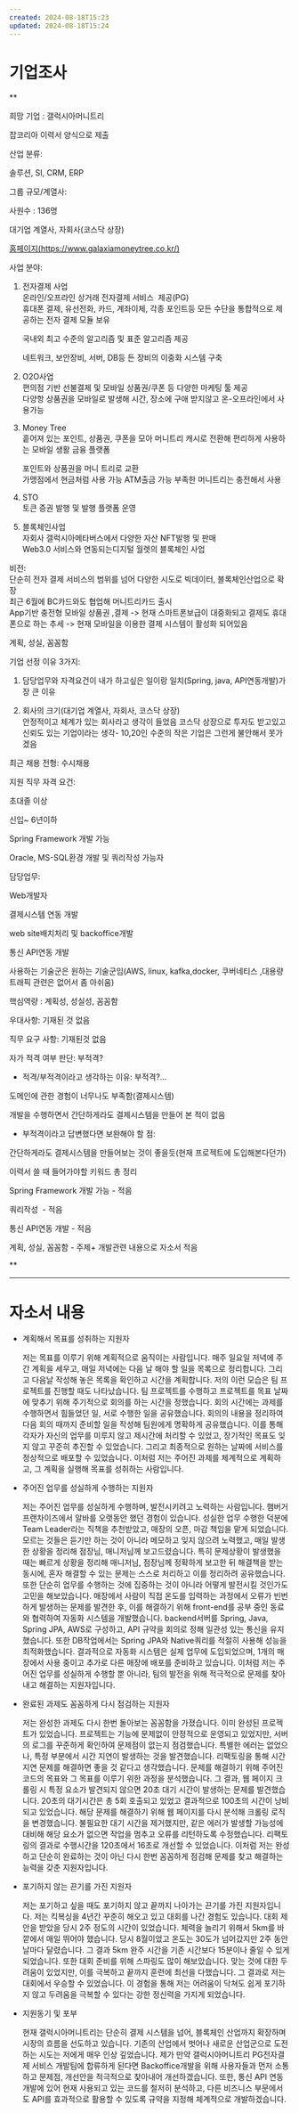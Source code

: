 ```yaml
---
created: 2024-08-18T15:23
updated: 2024-08-18T15:24
---
```

# 기업조사
**

희망 기업 : 갤럭시아머니트리

잡코리아 이력서 양식으로 제출

  

산업 분류:  

솔루션, SI, CRM, ERP

  

그룹 규모/계열사:

사원수 : 136명

대기업 계열사, 자회사(코스닥 상장)

[홈페이지(https://www.galaxiamoneytree.co.kr/)](https://www.galaxiamoneytree.co.kr/)

  

사업 분야:

1. 전자결제 사업  
    온라인/오프라인 상거래 전자결제 서비스  제공(PG)  
    휴대폰 결제, 유선전화, 카드, 계좌이체, 각종 포인트등 모든 수단을 통합적으로 제공하는 전자 결제 모듈 보유  
      
    국내외 최고 수준의 알고리즘 및 표준 알고리즘 제공  
      
    네트워크, 보안장비, 서버, DB등 든 장비의 이중화 시스템 구축
    

  

2. O2O사업  
    편의점 기반 선불결제 및 모바일 상품권/쿠폰 등 다양한 마케팅 툴 제공  
    다양항 상품권을 모바일로 발생해 시간, 장소에 구애 받지않고 온-오프라인에서 사용가능
    
3. Money Tree  
    흩어져 있는 포인트, 상품권, 쿠폰을 모아 머니트리 캐시로 전환해 편리하게 사용하는 모바일 생활 금융 플랫폼  
      
    포인트와 상품권을 머니 트리로 교환  
    가맹점에서 현금처럼 사용 가능 ATM출금 가능 부족한 머니트리는 충전해서 사용
    
4. STO  
    토큰 증권 발행 및 발행 플랫폼 운영
    
5. 블록체인사업  
    자회사 갤럭시아메타버스에서 다양한 자산 NFT발행 및 판매  
    Web3.0 서비스와 연동되는디지털 월렛의 블록체인 사업
    

비전:  
단순히 전자 결제 서비스의 범위를 넘어 다양한 시도로 빅데이터, 블록체인산업으로 확장  
최근 6월에 BC카드와도 협업해 머니트리카드 출시  
App기반 충전형 모바일 상품권 ,결제 -> 현재 스마트폰보급이 대중화되고 결제도 휴대폰으로 하는 추세 -> 현재 모바일을 이용한 결제 시스템이 활성화 되어있음

  

계획, 성실, 꼼꼼함

  

기업 선정 이유 3가지:

1. 담당업무와 자격요건이 내가 하고싶은 일이랑 일치(Spring, java, API연동개발)가장 큰 이유
    
2. 회사의 크기(대기업 계열사, 자회사, 코스닥 상장)  
    안정적이고 체계가 있는 회사라고 생각이 들었음 코스닥 상장으로 투자도 받고있고 신뢰도 있는 기업이라는 생각- 10,20인 수준의 작은 기업은 그런게 불안해서 못가겠음
    

  
  

최근 채용 전형: 수시채용

지원 직무 자격 요건:

초대졸 이상

신입~ 6년이하

Spring Framework 개발 가능

Oracle, MS-SQL환경 개발 및 쿼리작성 가능자

  
  

담당업무:

Web개발자

결제시스템 연동 개발

web site배치처리 및 backoffice개발 

통신 API연동 개발

  

사용하는 기술군은 원하는 기술군임(AWS, linux, kafka,docker, 쿠버네티스 ,대용량 트래픽 관련은 없어서 좀 아쉬움)

  

핵심역량 : 계획성, 성실성, 꼼꼼함

우대사항: 기재된 것 없음

직무 요구 사항: 기재된것 없음

  

자가 적격 여부 판단: 부적격?

- 적격/부적격이라고 생각하는 이유: 부적격?...

도메인에 관한 경험이 너무나도 부족함(결제시스템)

개발을 수행하면서 간단하게라도 결제시스템을 만들어 본 적이 없음

- 부적격이라고 답변했다면 보완해야 할 점:

간단하게라도 결제시스템을 만들어보는 것이 좋을듯(현재 프로젝트에 도입해본다던가)

  

이력서 쓸 때 들어가야할 키워드 총 정리

Spring Framework 개발 가능 - 적음

쿼리작성  - 적음

통신 API연동 개발 - 적음

  

계획, 성실, 꼼꼼함 - 주제+ 개발관련 내용으로 자소서 적음

**


---
# 자소서 내용
- 계획해서 목표를 성취하는 지원자
    
    저는 목표를 이루기 위해 계획적으로 움직이는 사람입니다. 매주 일요일 저녁에 주간 계획을 세우고, 매일 저녁에는 다음 날 해야 할 일을 목록으로 정리합니다. 그리고 다음날 작성해 놓은 목록을 확인하고 시간을 계획합니다. 저의 이런 모습은 팀 프로젝트를 진행할 때도 나타났습니다. 팀 프로젝트를 수행하고 프로젝트를 목표 날짜에 맞추기 위해 주기적으로 회의를 하는 시간을 정했습니다. 회의 시간에는 과제를 수행하면서 힘들었던 일, 서로 수행한 일을 공유했습니다. 회의의 내용을 정리하여 다음 회의 때까지 준비할 일을 작성해 팀원에게 명확하게 공유했습니다. 이를 통해 각자가 자신의 업무를 미루지 않고 제시간에 처리할 수 있었고, 장기적인 목표도 잊지 않고 꾸준히 추진할 수 있었습니다. 그리고 최종적으로 원하는 날짜에 서비스를 정상적으로 배포할 수 있었습니다. 이처럼 저는 주어진 과제를 체계적으로 계획하고, 그 계획을 실행해 목표를 성취하는 사람입니다.
    
- 주어진 업무를 성실하게 수행하는 지원자
    
    저는 주어진 업무를 성실하게 수행하며, 발전시키려고 노력하는 사람입니다. 햄버거 프랜차이즈에서 알바를 오랫동안 했던 경험이 있습니다. 성실한 업무 수행한 덕분에 Team Leader라는 직책을 추천받았고, 매장의 오픈, 마감 책임을 맡게 되었습니다. 모르는 것들은 듣기만 하는 것이 아니라 메모하고 잊지 않으려 노력했고, 매일 발생한 상황을 정리해 점장님, 매니저님께 보고드렸습니다. 특히 문제상황이 발생했을 때는 빠르게 상황을 정리해 매니저님, 점장님께 정확하게 보고한 뒤 해결책을 받는 동시에, 혼자 해결할 수 있는 문제는 스스로 처리하고 이를 정리하려 공유했습니다. 또한 단순히 업무를 수행하는 것에 집중하는 것이 아니라 어떻게 발전시킬 것인가도 고민을 해보았습니다. 매장에서 사람이 직접 온도를 입력하는 과정에서 오류가 빈번하게 발생하는 문제를 발견한 후, 이를 해결하기 위해 front-end를 공부 중인 동료와 협력하여 자동화 시스템을 개발했습니다. backend서버를 Spring, Java, Spring JPA, AWS로 구성하고, API 규약을 회의로 정해 일관성 있는 통신을 유지했습니다. 또한 DB작업에서는 Spring JPA와 Native쿼리를 적절히 사용해 성능을 최적화했습니다. 결과적으로 자동화 시스템은 실제 업무에 도입되었으며, 1개의 매장에서 사용 중이고 추가로 다른 매장에 배포를 준비하고 있습니다. 이처럼 저는 주어진 업무를 성실하게 수행할 뿐 아니라, 팀의 발전을 위해 적극적으로 문제를 찾아내고 해결하는 지원자입니다.  
    
- 완료된 과제도 꼼꼼하게 다시 점검하는 지원자
    
    저는 완성한 과제도 다시 한번 돌아보는 꼼꼼함을 가졌습니다. 이미 완성된 프로젝트가 있었습니다. 프로젝트는 기능에 문제없이 안정적으로 운영되고 있었지만, 서버의 로그를 꾸준하게 확인하여 문제점이 없는지 점검했습니다. 특별한 에러는 없었으나, 특정 부분에서 시간 지연이 발생하는 것을 발견했습니다. 리팩토링을 통해 시간지연 문제를 해결하면 좋을 것 같다고 생각했습니다. 문제를 해결하기 위해 주어진 코드의 목표와 그 목표를 이루기 위한 과정을 분석했습니다. 그 결과, 웹 페이지 크롤링 시 특정 요소가 발견되지 않으면 20초 대기 시간이 발생하는 문제를 발견했습니다. 20초의 대기시간은 총 5회 호출되고 있었고 결과적으로 100초의 시간이 낭비되고 있었습니다. 해당 문제를 해결하기 위해 웹 페이지를 다시 분석해 크롤링 로직을 변경했습니다. 불필요한 대기 시간을 제거했지만, 같은 에러가 발생할 가능성에 대비해 해당 요소가 없으면 작업을 멈추고 오류를 리턴하도록 수정했습니다. 리팩토링의 결과로 수행시간을 120초에서 16초로 개선할 수 있었습니다. 이처럼 저는 완성하고 단순히 완료하는 것이 아닌 다시 한번 꼼꼼하게 점검해 문제를 찾고 해결하는 능력을 갖춘 지원자입니다.
    
- 포기하지 않는 끈기를 가진 지원자
    
    저는 포기하고 싶을 때도 포기하지 않고 끝까지 나아가는 끈기를 가진 지원자입니다. 저는 킥복싱을 4년간 꾸준히 해오고 있고 대회를 나간 경험도 있습니다. 대회 제안을 받았을 당시 2주 정도의 시간이 있었습니다. 체력을 늘리기 위해서 5km를 바깥에서 매일 뛰어야 했습니다. 당시 8월이었고 온도는 30도가 넘어갔지만 2주 동안 날마다 달렸습니다. 그 결과 5km 완주 시간을 기존 시간보다 15분이나 줄일 수 있게 되었습니다. 또한 대회 준비를 위해 스파링도 많이 해보았습니다. 맞는 것에 대한 두려움이 있었지만, 이를 극복하고 끝까지 훈련에 최선을 다했습니다. 그 결과로 저는 대회에서 우승할 수 있었습니다. 이 경험을 통해 저는 어려움이 닥쳐도 쉽게 포기하지 않고 두려움을 극복할 수 있다는 강한 정신력을 가지게 되었습니다.
    
- 지원동기 및 포부
    
    현재 갤럭시아머니트리는 단순히 결제 시스템을 넘어, 블록체인 산업까지 확장하며 시장의 흐름을 선도하고 있습니다. 기존의 산업에서 벗어나 새로운 산업군으로 도전하는 시도는 저에게 매우 인상 깊었습니다. 제가 만약 갤럭시아머니트리 PG전자결제 서비스 개발팀에 합류하게 된다면 Backoffice개발을 위해 사용자들과 먼저 소통하고 문제점, 개선안을 적극적으로 찾아내어 개선하겠습니다. 또한, 통신 API 연동 개발에 있어 현재 사용되고 있는 코드를 철저히 분석하고, 다른 비즈니스 부문에서도 API를 효과적으로 활용할 수 있도록 규약을 지정해 체계적으로 개발하겠습니다.